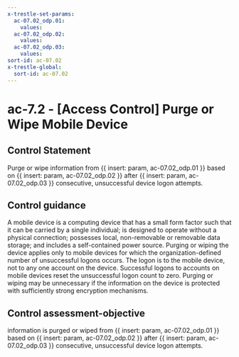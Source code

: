 ```yaml
---
x-trestle-set-params:
  ac-07.02_odp.01:
    values:
  ac-07.02_odp.02:
    values:
  ac-07.02_odp.03:
    values:
sort-id: ac-07.02
x-trestle-global:
  sort-id: ac-07.02
---
```


# ac-7.2 - \[Access Control\] Purge or Wipe Mobile Device

## Control Statement

Purge or wipe information from {{ insert: param, ac-07.02_odp.01 }} based on {{ insert: param, ac-07.02_odp.02 }} after {{ insert: param, ac-07.02_odp.03 }} consecutive, unsuccessful device logon attempts.

## Control guidance

A mobile device is a computing device that has a small form factor such that it can be carried by a single individual; is designed to operate without a physical connection; possesses local, non-removable or removable data storage; and includes a self-contained power source. Purging or wiping the device applies only to mobile devices for which the organization-defined number of unsuccessful logons occurs. The logon is to the mobile device, not to any one account on the device. Successful logons to accounts on mobile devices reset the unsuccessful logon count to zero. Purging or wiping may be unnecessary if the information on the device is protected with sufficiently strong encryption mechanisms.

## Control assessment-objective

information is purged or wiped from {{ insert: param, ac-07.02_odp.01 }} based on {{ insert: param, ac-07.02_odp.02 }} after {{ insert: param, ac-07.02_odp.03 }} consecutive, unsuccessful device logon attempts.
